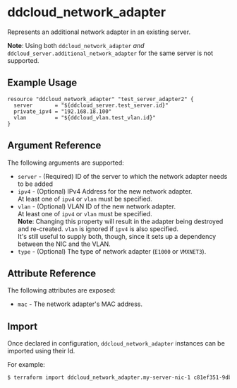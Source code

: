 # ddcloud\_network\_adapter

Represents an additional network adapter in an existing server.

**Note**: Using both `ddcloud_network_adapter` _and_ `ddcloud_server.additional_network_adapter` for the same server is not supported.

## Example Usage

```
resource "ddcloud_network_adapter" "test_server_adapter2" {
  server       = "${ddcloud_server.test_server.id}"
  private_ipv4 = "192.168.18.100"
  vlan         = "${ddcloud_vlan.test_vlan.id}"
}
```

## Argument Reference

The following arguments are supported:

* `server` - (Required) ID of the server to which the network adapter needs to be added
* `ipv4` - (Optional) IPv4 Address for the new network adapter.  
At least one of `ipv4` or `vlan` must be specified.
* `vlan` - (Optional) VLAN ID of the new network adapter.  
At least one of `ipv4` or `vlan` must be specified.  
**Note**: Changing this property will result in the adapter being destroyed and re-created.
`vlan` is ignored if `ipv4` is also specified.  
It's still useful to supply both, though, since it sets up a dependency between the NIC and the VLAN.
* `type` - (Optional) The type of network adapter (`E1000` or `VMXNET3`).

## Attribute Reference

The following attributes are exposed:

* `mac` - The network adapter's MAC address.

## Import

Once declared in configuration, `ddcloud_network_adapter` instances can be imported using their Id.

For example:

```bash
$ terraform import ddcloud_network_adapter.my-server-nic-1 c81ef351-9dbf-4459-bc68-128d567bdaee
```
